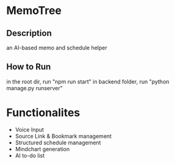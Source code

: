 # MemoTree

## Description
an AI-based memo and schedule helper

## How to Run

in the root dir, run "npm run start"
in backend folder, run "python manage.py runserver"

# Functionalites
- Voice Input
- Source Link & Bookmark management
- Structured schedule management
- Mindchart generation
- AI to-do list
